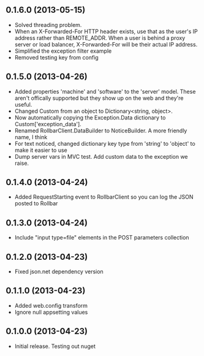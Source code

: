 ## 0.1.6.0 (2013-05-15)

* Solved threading problem.
* When an X-Forwarded-For HTTP header exists, use that as the user's IP address rather than REMOTE_ADDR. When a user is behind a proxy server or load balancer, X-Forwarded-For will be their actual IP address.
* Simplified the exception filter example
* Removed testing key from config


## 0.1.5.0 (2013-04-26)

* Added properties 'machine' and 'software' to the 'server' model. These aren't offically supported but they show up on the web and they're useful.
* Changed Custom from an object to Dictionary<string, object>.
* Now automatically copying the Exception.Data dictionary to Custom['exception_data'].
* Renamed RollbarClient.DataBuilder to NoticeBuilder. A more friendly name, I think
* For text noticed, changed dictionary key type from 'string' to 'object' to make it easier to use
* Dump server vars in MVC test. Add custom data to the exception we raise.


## 0.1.4.0 (2013-04-24)

* Added RequestStarting event to RollbarClient so you can log the JSON posted to Rollbar


## 0.1.3.0 (2013-04-24)

* Include "input type=file" elements in the POST parameters collection


## 0.1.2.0 (2013-04-23)

* Fixed json.net dependency version


## 0.1.1.0 (2013-04-23)

* Added web.config transform
* Ignore null appsetting values


## 0.1.0.0 (2013-04-23)

* Initial release. Testing out nuget